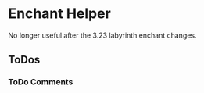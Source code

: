# Enchant Helper

No longer useful after the 3.23 labyrinth enchant changes.

## ToDos

### ToDo Comments

